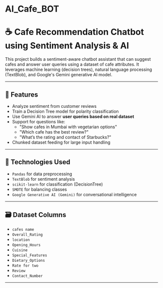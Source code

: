 # AI_Cafe_BOT
# ☕ Cafe Recommendation Chatbot using Sentiment Analysis & AI

This project builds a sentiment-aware chatbot assistant that can suggest cafes and answer user queries using a dataset of cafe attributes. It leverages machine learning (decision trees), natural language processing (TextBlob), and Google's Gemini generative AI model.

---

## 🚀 Features

- Analyze sentiment from customer reviews
- Train a Decision Tree model for polarity classification
- Use Gemini AI to answer **user queries based on real dataset**
- Support for questions like:
  - "Show cafes in Mumbai with vegetarian options"
  - "Which cafe has the best review?"
  - "What’s the rating and contact of Starbucks?"
- Chunked dataset feeding for large input handling

---

## 🧠 Technologies Used

- `Pandas` for data preprocessing
- `TextBlob` for sentiment analysis
- `scikit-learn` for classification (DecisionTree)
- `SMOTE` for balancing classes
- `Google Generative AI (Gemini)` for conversational intelligence

---

## 🗃️ Dataset Columns

- `cafes name`
- `Overall_Rating`
- `location`
- `Opening_Hours`
- `Cuisine`
- `Special_Features`
- `Dietary_Options`
- `Rate for two`
- `Review`
- `Contact_Number`

---
